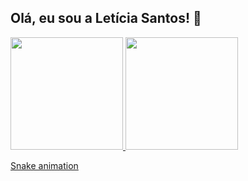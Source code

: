 ## Olá, eu sou a Letícia Santos! 👋

<div>
  <a href="https://github.com/leticia-ssantos">
    <img height="180em" src="https://github-readme-stats-sigma-five.vercel.app/api?username=leticia-ssantos&show_icons=true&theme=dracula&include_all_commits=true&count_private=true"/>
    <img height="180em" src="https://github-readme-stats.vercel.app/api/top-langs/?username=leticia-ssantos&layout=compact&langs_count=16&theme=dracula"/>
  </a>
</div>

[Snake animation](https://github.com/leticia-ssantos/leticia-ssantos/blob/output/github-contribution-grid-snake.svg)



